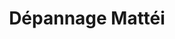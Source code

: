 ---
title: "Dépannage Mattéi"
url: /saint-martin-de-crau/depannage-mattei/
shop: réparation de voitures
---